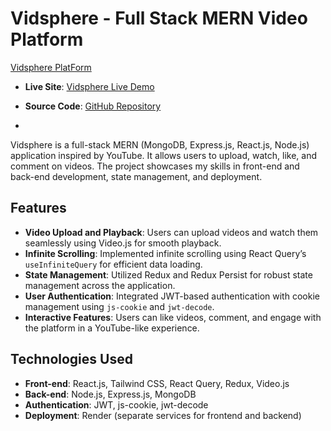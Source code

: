 # Vidsphere - Full Stack MERN Video Platform
[Vidsphere PlatForm](vidSphere.png)
- **Live Site**: [Vidsphere Live Demo](https://vidsphere.onrender.com)  

- **Source Code**: [GitHub Repository](https://github.com/sourabh-yalagod/Full-stack-React-video-project)
- 
Vidsphere is a full-stack MERN (MongoDB, Express.js, React.js, Node.js) application inspired by YouTube. It allows users to upload, watch, like, and comment on videos. The project showcases my skills in front-end and back-end development, state management, and deployment.

## Features

- **Video Upload and Playback**: Users can upload videos and watch them seamlessly using Video.js for smooth playback.
- **Infinite Scrolling**: Implemented infinite scrolling using React Query’s `useInfiniteQuery` for efficient data loading.
- **State Management**: Utilized Redux and Redux Persist for robust state management across the application.
- **User Authentication**: Integrated JWT-based authentication with cookie management using `js-cookie` and `jwt-decode`.
- **Interactive Features**: Users can like videos, comment, and engage with the platform in a YouTube-like experience.

## Technologies Used

- **Front-end**: React.js, Tailwind CSS, React Query, Redux, Video.js
- **Back-end**: Node.js, Express.js, MongoDB
- **Authentication**: JWT, js-cookie, jwt-decode
- **Deployment**: Render (separate services for frontend and backend)


